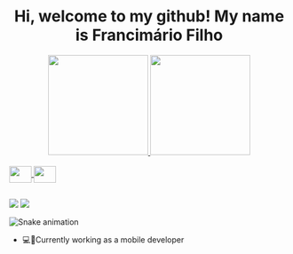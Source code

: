 
<div  align="center">
  <h1>Hi, welcome to my github! My name is Francimário Filho</h1>
</div>

<div align="center">
  <a href="https://github.com/FrancimarioAraujo">
  <img height="180em" src="https://github-readme-stats.vercel.app/api?username=FrancimarioAraujo&show_icons=true&theme=dark&include_all_commits=true&count_private=true"/>
  <img height="180em" src="https://github-readme-stats.vercel.app/api/top-langs/?username=FrancimarioAraujo&layout=compact&langs_count=7&theme=dark"/>
</div>
<div style="display: inline_block"><br>
 <img height="30" width="40" align="center" src="https://cdn.jsdelivr.net/gh/devicons/devicon/icons/flutter/flutter-original.svg" />
 <img height="30" width="40" align="center" src="https://cdn.jsdelivr.net/gh/devicons/devicon/icons/dart/dart-original.svg" />
</div>
  
  ##
 
<div> 
  
 
  <a href = "mailto:francimariofilho7@gmail.com"><img src="https://img.shields.io/badge/-Gmail-%23333?style=for-the-badge&logo=gmail&logoColor=white" target="_blank"></a>
  <a href="https://www.linkedin.com/in/francimariofilho" target="_blank"><img src="https://img.shields.io/badge/-LinkedIn-%230077B5?style=for-the-badge&logo=linkedin&logoColor=white" target="_blank"></a> 
 
  ![Snake animation](https://github.com/FrancimarioAraujo/FrancimarioAraujo/blob/output/github-contribution-grid-snake.svg)
 
</div>
  
  <ul>
<li>💻📱Currently working as a mobile developer</li>
</ul>


